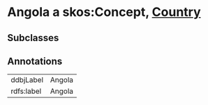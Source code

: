 # Angola a skos:Concept, [Country](/0.1/Country)

## Subclasses

## Annotations

|||
|-----|-----|
|ddbjLabel|Angola|
|rdfs:label|Angola|

